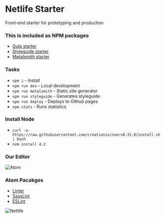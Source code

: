 # Netlife Starter
Front-end starter for prototyping and production

### This is included as NPM packages
* [Gulp starter](https://github.com/netliferesearch/starter-gulp)
* [Styleguide starter](https://github.com/netliferesearch/starter-styleguide)
* [Metalsmith starter](https://github.com/netliferesearch/starter-metalsmith)

### Tasks
* `npm i` - Install
* `npm run dev` - Local development
* `npm run metalsmith` - Static site generator
* `npm run styleguide` - Generates styleguide
* `npm run deploy` - Deploys to Github pages
* `npm stats` - Runs statistics

### Install Node
* `curl -o- https://raw.githubusercontent.com/creationix/nvm/v0.31.0/install.sh | bash`
* `nvm install 4.2`

### Our Editor
![Atom](https://discuss.atom.io/uploads/github_atom/487/cda7a1c2ac02fd3d.png)

### Atom Pacakges
* [Linter](https://atom.io/packages/linter)
* [SassLint](https://atom.io/packages/linter-sass-lint)
* [ESLint](https://atom.io/packages/linter-eslint)

![Netlife](http://netliferesearch.com/assets/img/illustrations/feature-strategy.svg)

